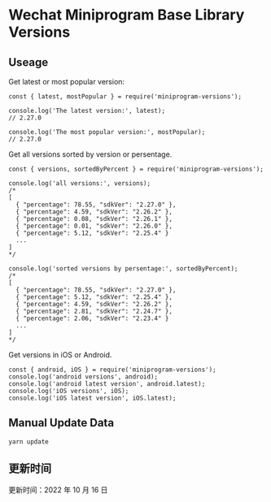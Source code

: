 
# Wechat Miniprogram Base Library Versions

## Useage

Get latest or most popular version:

```;
const { latest, mostPopular } = require('miniprogram-versions');

console.log('The latest version:', latest);
// 2.27.0

console.log('The most popular version:', mostPopular);
// 2.27.0

```

Get all versions sorted by version or persentage.

```
const { versions, sortedByPercent } = require('miniprogram-versions');

console.log('all versions:', versions);
/*
[
  { "percentage": 78.55, "sdkVer": "2.27.0" },
  { "percentage": 4.59, "sdkVer": "2.26.2" },
  { "percentage": 0.08, "sdkVer": "2.26.1" },
  { "percentage": 0.01, "sdkVer": "2.26.0" },
  { "percentage": 5.12, "sdkVer": "2.25.4" }
  ...
]
*/

console.log('sorted versions by persentage:', sortedByPercent);
/*
[
  { "percentage": 78.55, "sdkVer": "2.27.0" },
  { "percentage": 5.12, "sdkVer": "2.25.4" },
  { "percentage": 4.59, "sdkVer": "2.26.2" },
  { "percentage": 2.81, "sdkVer": "2.24.7" },
  { "percentage": 2.06, "sdkVer": "2.23.4" }
  ...
]
*/
```

Get versions in iOS or Android.

```
const { android, iOS } = require('miniprogram-versions');
console.log('android versions', android);
console.log('android latest version', android.latest);
console.log('iOS versions', iOS);
console.log('iOS latest version', iOS.latest);
```

## Manual Update Data

```
yarn update
```

## 更新时间

更新时间：2022 年 10 月 16 日
